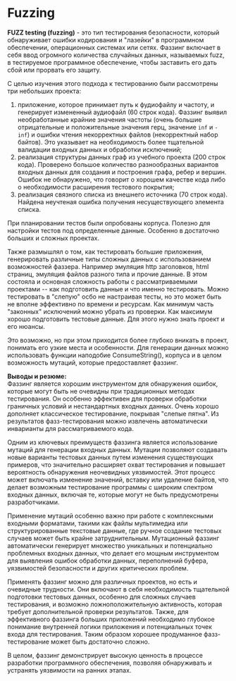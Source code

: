 # Fuzzing

**FUZZ testing (fuzzing)** - это тип тестирования безопасности, который обнаруживает ошибки кодирования и "лазейки" в программном обеспечении, операционных системах или сетях. Фаззинг включает в себя ввод огромного количества случайных данных, называемых fuzz, в тестируемое программное обеспечение, чтобы заставить его дать сбой или прорвать его защиту.

С целью изучения этого подхода к тестированию были рассмотрены три небольших проекта:
1) приложение, которое принимает путь к фудиофайлу и частоту, и генерирует измененный аудиофайл (60 строк кода). Фаззинг выявил необработанные крайние значения частоты (очень большие отрицательные и положительные значения герц, значение `inf` и `-inf`) и ошибки чтения некорректных файлов (некорректный набор байтов). Это указывает на необходимость более тщательной валидации входных данных и обработки исключений;
2) реализация структуры данных граф из учебного проекта (200 строк кода). Проверено большое количество разнообразных вариантов входных данных для создания и построения графа, ребер и вершин. Ошибок не обнаружено, что говорит о хорошем качестве кода либо о необходимости расширения тестового покрытия;
3) реализация связного списка из внешнего источника (70 строк кода). Найдена неучтеная ошибка получения несуществующего элемента списка.

При планировании тестов были опробованы корпуса. Полезно для настройки тестов под определенные данные. Особенно в достаточно больших и сложных проектах.

Также размышлял о том, как тестировать большие приложения, генерировать различные типы сложных данных с использованием возможностей фаззера. Например эмуляция http заголовков, html страниц, эмуляция файлов разного типа и прочие данные.
В этом состояла и основная сложность работы с рассматриваемыми проектами -- как подготовить данные и что именно тестировать. Можно тестировать в "слепую" осбо не настраивая тесты, но это может быть не вполне эффективно по времени и ресурсам. Как минимум часть "законных" исключений можно убрать из проверки. Как максимум хорошо подготовить тестовые данные. Для этого нужно знать проект и его нюансы.

Это возможно, но при этом приходится более глубоко вникать в проект, понимать его узкие места и особенности. Для генерации данных можно использовать функции наподобие ConsumeString(), корпуса и в целом возможность мутаций, которые предоставляет фаззинг.

**Выводы и резюме:**  
Фаззинг является хорошим инструментом для обнаружения ошибок, которые могут быть не очевидны при традиционных методах тестирования. Он особенно эффективен для проверки обработки граничных условий и нестандартных входных данных.
Очень хорошо дополняет классическое тестирование, покрывая "слепые пятна". Из результатов фазз-тестирования можно извлечень автоматически инварианты для рассматриваемого кода.

Одним из ключевых преимуществ фаззинга является использование мутаций для генерации входных данных. Мутации позволяют создавать новые варианты тестовых данных путем изменения существующих примеров, что значительно расширяет охват тестирования и повышает вероятность обнаружения неочевидных уязвимостей. Этот процесс может включать изменение значений, вставку или удаление байтов, что делает возможным тестирование программы с широким спектром входных данных, включая те, которые могут не быть предусмотрены разработчиками.

Применение мутаций особенно важно при работе с комплексными входными форматами, такими как файлы мультимедиа или структурированные текстовые данные, где ручное создание тестовых случаев может быть крайне затруднительным. Мутационный фаззинг автоматически генерирует множество уникальных и потенциально проблемных входных данных, что делает его мощным инструментом для выявления ошибок обработки данных, переполнений буфера, уязвимостей безопасности и других критических проблем.

Применять фаззинг можно для различных проектов, но есть и очевидные трудности. Они включают в себя необходимость тщательной подготовки тестовых данных, особенно для сложных случаев тестирования, и возможно ложноположительную активность, которая требует дополнительной проверки результатов. Также, для эффективного фаззинга больших приложений необходимо глубокое понимание внутренней логики приложения и потенциальных точек входа для тестирования. Таким образом хорошее продуманное фазз-тестирование может быть достаточно сложно.

В целом, фаззинг демонстрирует высокую ценность в процессе разработки программного обеспечения, позволяя обнаруживать и устранять уязвимости на ранних этапах.
